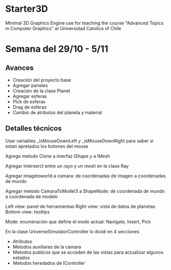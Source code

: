 # Starter3D
Minimal 3D Graphics Engine use for teaching the course "Advanced Topics in Computer Graphics" at Universidad Catolica of Chile 

# Semana del 29/10 - 5/11

## Avances

* Creación del proyecto base
* Agregar paneles
* Creación de la clase Planet
* Agregar esferas
* Pick de esferas
* Drag de esferas
* Cambio de atributos del planeta y material

## Detalles técnicos

Usar variables _isMouseDownLeft y _isMouseDownRight para saber si estan apretados los botones del mouse

Agrege metodo Clone a interfaz IShape y a IMesh

Agregar interserct entre un rayo y un mesh en la clase Ray

Agregar imagetoworld a camara: de coordenadas de imagen a coordenadas de mundo

Agregar metodo CamaraToModel3 a ShapeNode: de coordenada de mundo  a coordenada de modelo

Left view: panel de herramientas
Right view: vista de datos de planetas
Bottom view: tooltips

Mode: enumeración que define el modo actual: Navigate, Insert, Pick

En la clase UniverseSimulatorController lo dividí en 4 secciones

* Atributos
* Metodos auxiliares de la camara
* Metodos publicos que se acceden de las vistas para actualizar algunos estados
* Metodos heredados de IController